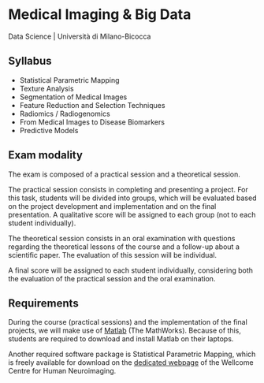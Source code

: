 # Medical Imaging &amp; Big Data
Data Science | Università di Milano-Bicocca

## Syllabus
* Statistical Parametric Mapping  
* Texture Analysis
* Segmentation of Medical Images
* Feature Reduction and Selection Techniques
* Radiomics / Radiogenomics
* From Medical Images to Disease Biomarkers
* Predictive Models

## Exam modality
The exam is composed of a practical session and a theoretical session.

The practical session consists in completing and presenting a project. For this task, students will be divided into groups, which will be evaluated based on the project development and implementation and on the final presentation. A qualitative score will be assigned to each group (not to each student individually).

The theoretical session consists in an oral examination with questions regarding the theoretical lessons of the course and a follow-up about a scientific paper. The evaluation of this session will be individual.

A final score will be assigned to each student individually, considering both the evaluation of the practical session and the oral examination.

## Requirements
During the course (practical sessions) and the implementation of the final projects, we will make use of [Matlab](https://it.mathworks.com/) (The MathWorks). Because of this, students are required to download and install Matlab on their laptops.

Another required software package is Statistical Parametric Mapping, which is freely available for download on the [dedicated webpage](https://www.fil.ion.ucl.ac.uk/spm/) of the Wellcome Centre for Human Neuroimaging.
